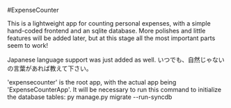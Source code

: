 #ExpenseCounter

This is a lightweight app for counting personal expenses, with a simple hand-coded frontend and an sqlite database. More polishes and little features will be added later, but at this stage all the most important parts seem to work!

Japanese language support was just added as well. いつでも、自然じゃないの言葉があれば教えて下さい。

'expensecounter' is the root app, with the actual app being 'ExpenseCounterApp'. It will be necessary to run this command to initialize the database tables:
	py manage.py migrate --run-syncdb